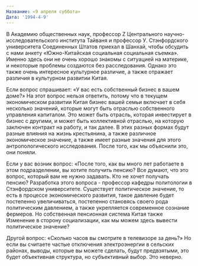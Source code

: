 ```yaml
---
Название: «9 апреля суббота»
Дата: '1994-4-9'
---
```


В Академию общественных наук, профессор Z Центрального научно-исследовательского института Тайваня и профессор У. Стэнфордского университета Соединенных Штатов приехал в Шанхай, чтобы обсудить с нами анкету «Южно-Китайская социальная социальная съемка». Именно здесь они не очень хорошо знакомы с ситуацией на материке, и некоторые проблемы создаются без расследования. Однако это также очень интересное культурное различие, а также отражает различия в культурном развитии Китая.

Если вопрос спрашивает: «У вас есть собственный бизнес в вашем доме?» На этот вопрос нельзя ответить, потому что в текущем экономическом развитии Китая бизнес вашей семьи включает в себя несколько значений, которые могут быть отраслью собственного управления капиталом. Это может быть отрасль, которая инвестирует в бизнес с другими, и может быть коллективной отраслью, на которую заключен контракт на работу, и так далее. В этих разных формах будут разные влияния на жизнь крестьянина, а также различное экономическое значение, а также имеет разные значения для этого антропологического исследования. После того, как мы объяснили это, они поняли.

Если у вас возник вопрос: «После того, как вы много лет работаете в этом подразделении, вы хотите получить пенсию? Все думают, что это вопрос, который вам не нужно задавать. Кто не хочет получать пенсию? Разработка этого вопроса - профессор кафедры политологии в Стэнфордском университете. Существует политическое значение, то есть в процессе экономического развития, такое давление будет постепенно увеличиваться, постепенно становясь своего рода политическим давлением, а также укрепляется современное сознание фермеров. Но собственная пенсионная система Китая также Изменение в сторону социализации, как мы можем здесь вывести политическое значение?

Другой вопрос: «Сколько часов вы смотрите в телевизоре за день?» Но если вы считаете частые отключения электроэнергии в сельских районах, выводы, которые вы можете сделать, будут предвзятыми, это будет объективная структура, но субъективный выбор. Это неверно.

